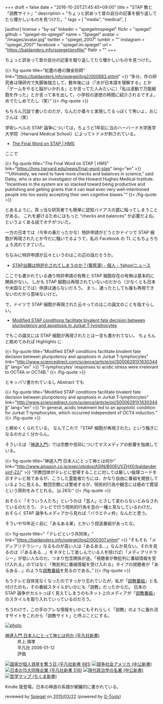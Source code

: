 +++
draft = false
date = "2016-10-20T21:45:45+09:00"
title = "STAP 教と「説教サイト」"
description = "ちょっと訳あって昔の自分の記事を掘り返してたら懐かしいものを見つけた。"
tags = [
  "media",
  "medical",
]

[author]
  license = "by-sa"
  linkedin = "spiegelimspiegel"
  flickr = "spiegel"
  github = "spiegel-im-spiegel"
  name = "Spiegel"
  avatar = "/images/avatar.jpg"
  twitter = "spiegel_2007"
  tumblr = ""
  instagram = "spiegel_2007"
  facebook = "spiegel.im.spiegel"
  url = "https://baldanders.info/spiegel/profile/"
  flattr = ""
+++

ちょっと訳あって昔の自分の記事を掘り返してたら懐かしいものを見つけた。

{{< fig-quote title="紅塵の巷の錬金術師" link="https://baldanders.info/spiegel/log2/000683.shtml" >}}
<q>多分，件の研究者は理研内で失脚後独立して，数年後には（「水が日本語を理解する」とか「ゲームをやると脳がいかれる」とか言ってた人みたいに）「私は波動で万能細胞を作った」とか言って本を出して，小学校の道徳の時間に紹介されるですよ。めでたしめでたし（笑）</q>
{{< /fig-quote >}}

もちろん冗談で書いたのだが，なんだか着々と実現してるっぽくて怖いよ，おじさんは（笑）

学術レベルの STAP 論争については，ちょうど1年前に当のハーバード大学医学大学院（Harvard Medical School）によってトドメが刺されている。

- [The Final Word on STAP | HMS](https://hms.harvard.edu/news/final-word-stap)

ここで

{{< fig-quote title="The Final Word on STAP | HMS" link="https://hms.harvard.edu/news/final-word-stap" lang="en" >}}
<q>“Ultimately, we need to have more checks and balances in science,” said Daley, who is also an investigator of the Howard Hughes Medical Institute. “Incentives in the system are so stacked toward being productive and publishing and getting grants that it can lead even very well-intentioned people into too easily accepting their own cognitive biases.”</q>
{{< /fig-quote >}}

とあるように，真っ当な研究者でも簡単に認知バイアスの罠に陥ってしまうことがある。
これを避けるためにはもっと “checks and balances” が必要だよね，というよくある話でオチがついた。

一方の日本では（今年の春だったかな）特許申請がどうとかドイツで STAP 細胞が再現されたとか今だに騒いでるようで，私の Facebook の TL にもちょろちょろ流れてきていた。

ちなみに特許申請が云々というのはこの辺の話だろうか。

- [STAP出願は特許化されてしまうのか？(栗原潔) - 個人 - Yahoo!ニュース](http://bylines.news.yahoo.co.jp/kuriharakiyoshi/20160510-00057539/)

ここでも書かれている通り特許申請の有無と STAP 細胞存在の有無は基本的に関係がない。
しかも STAP 細胞は再現されていないのだから（少なくとも日本や米国などでは）申請は通らないだろう。
まっ，通ったとしても誰も再現できないのだから意味ないけど。

で，ドイツで STAP 細胞が再現された云々ってのはこの論文のことを指すらしい。

- [Modified STAP conditions facilitate bivalent fate decision between pluripotency and apoptosis in Jurkat T-lymphocytes](http://www.sciencedirect.com/science/article/pii/S0006291X16303448)

でもこの論文には STAP 細胞が再現されたとは一言も書かれてない。
ちょろんと眺めてみれば Highlights に

{{< fig-quote title="Modified STAP conditions facilitate bivalent fate decision between pluripotency and apoptosis in Jurkat T-lymphocytes" link="http://www.sciencedirect.com/science/article/pii/S0006291X16303448" lang="en" >}}
<q>T-lymphocytes' responses to acidic stress were irrelevant to OCT4A or OCT4B.</q>
{{< /fig-quote >}}

とキッパリ書かれているし  Abstract でも

{{< fig-quote title="Modified STAP conditions facilitate bivalent fate decision between pluripotency and apoptosis in Jurkat T-lymphocytes" link="http://www.sciencedirect.com/science/article/pii/S0006291X16303448" lang="en" >}}
<q>In general, acidic treatment led to an apoptotic condition for Jurkat T-lymphocytes, which occurred independent of OCT4 induction.</q>
{{< /fig-quote >}}

と締めくくられている。
なんでこれで「STAP 細胞が再現された」という騒ぎになるのかよく分からん。

そういえば『[神道入門](http://www.amazon.co.jp/exec/obidos/ASIN/B00EUVZHX0/baldandersinf-22/)』では宗教や信仰についてマスメディアの影響を指摘している。

{{< fig-quote title="神道入門 日本人にとって神とは何か" link="http://www.amazon.co.jp/exec/obidos/ASIN/B00EUVZHX0/baldandersinf-22/" >}}
<q>宗教団体がテレビに登場することに対しては厳しい倫理コードを示すテレビ局であるが、こうした霊能者たちには、かなり自由に番組を開放しているように見える。教団宗教には警戒するが、呪術的行為や観念には極めて寛容という原則をみてとれる。（p.263）</q>
{{< /fig-quote >}}

おそらく「そういう人たち」というのは「芸人」とさして変わらないとみなされているのだろう。
テレビで行う呪術的行為を芸の一種と見なしているわけだ。
おそらく STAP 論争もメディアから見れば「バラエティ枠」なんだと思う。

そういや10年近く前に「あるある某」とかいう捏造番組があったな。

{{< fig-quote title="「テレビという共同体」" link="https://baldanders.info/spiegel/log2/000307.shtml" >}}
<q>そもそも「メディアリテラシー」なるものが高い人は「あるある...」なんか見ない。それを見るのは（「あるある...」をネタとして楽しんでいる人を除けば）「メディアリテラシー」が低い人なのだ。つまり包含関係が逆。「視聴者が無批判に番組情報を受け入れる」のではなく「無批判に番組情報を受け入れる」タイプの視聴者が「あるある...」のような<a href="https://baldanders.info/spiegel/log/nikki-s/200206.html#2303">説教番組</a>を見るのである。</q>
{{< /fig-quote >}}

もうテレビ自体見なくなったのですっかり忘れていたが，私が「[説教番組]」と名付けたのも，その番組スタイルがいかにも「説教」だったからだ。
日本の STAP 論争がカルトっぽく見えてしまうのもネット上のメディアが「[説教番組]」のスタイルを取り入れていっているのだろう。

ちうわけで，この手のアレな情報をいかにもそれらしく「説教」のように垂れ流すサイトをこれから「説教サイト」と呼ぶことにする。

[説教番組]: https://baldanders.info/spiegel/log/nikki-s/200206.html#2303 "せち日記 - 2002年06月分"

<div class="hreview" ><a class="item url" href="http://www.amazon.co.jp/exec/obidos/ASIN/B00EUVZHX0/baldandersinf-22/"><img src="http://ecx.images-amazon.com/images/I/41iDCgh1k%2BL._SL160_.jpg" alt="photo" class="photo"  /></a><dl ><dt class="fn"><a class="item url" href="http://www.amazon.co.jp/exec/obidos/ASIN/B00EUVZHX0/baldandersinf-22/">神道入門 日本人にとって神とは何か (平凡社新書)</a></dt><dd>井上 順孝 </dd><dd>平凡社 2006-01-12</dd><dd>評価<abbr class="rating" title="4"><img src="http://g-images.amazon.com/images/G/01/detail/stars-4-0.gif" alt="" /></abbr> </dd></dl><p class="similar"><a href="http://www.amazon.co.jp/exec/obidos/ASIN/B00D2NVP88/baldandersinf-22/" target="_top"><img src="http://images.amazon.com/images/P/B00D2NVP88.09._SCTHUMBZZZ_.jpg"  alt="国家が個人資産を奪う日 (平凡社新書 681)"  /></a> <a href="http://www.amazon.co.jp/exec/obidos/ASIN/B00I7PNRL4/baldandersinf-22/" target="_top"><img src="http://images.amazon.com/images/P/B00I7PNRL4.09._SCTHUMBZZZ_.jpg"  alt="競争社会アメリカ (中公新書)"  /></a> <a href="http://www.amazon.co.jp/exec/obidos/ASIN/B00EPVI9VW/baldandersinf-22/" target="_top"><img src="http://images.amazon.com/images/P/B00EPVI9VW.09._SCTHUMBZZZ_.jpg"  alt="日本の15大同族企業 (平凡社新書 516)"  /></a> <a href="http://www.amazon.co.jp/exec/obidos/ASIN/B00C2GW6DE/baldandersinf-22/" target="_top"><img src="http://images.amazon.com/images/P/B00C2GW6DE.09._SCTHUMBZZZ_.jpg"  alt="現代政治学の名著 (中公新書)"  /></a> <a href="http://www.amazon.co.jp/exec/obidos/ASIN/B00IE7L1WW/baldandersinf-22/" target="_top"><img src="http://images.amazon.com/images/P/B00IE7L1WW.09._SCTHUMBZZZ_.jpg"  alt="哲学マップ (ちくま新書)"  /></a> </p>
<p class="description">Kindle 版登場。日本の神道の系譜が網羅的に書かれている。</p>
<p class="gtools" >reviewed by <a href='#maker' class='reviewer'>Spiegel</a> on <abbr class="dtreviewed" title="2015-03-22">2015/03/22</abbr> (powered by <a href="http://www.goodpic.com/mt/aws/index.html" >G-Tools</a>)</p>
</div>
